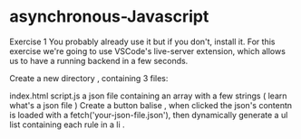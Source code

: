 # asynchronous-Javascript

Exercise 1
You probably already use it but if you don't, install it. For this exercise we're going to use VSCode's live-server extension, which allows us to have a running backend in a few seconds.

Create a new directory , containing 3 files:

index.html
script.js
a json file containing an array with a few strings ( learn what's a json file )
Create a button balise , when clicked the json's contentn is loaded with a fetch('your-json-file.json'), then dynamically generate a ul list containing each rule in a li .
